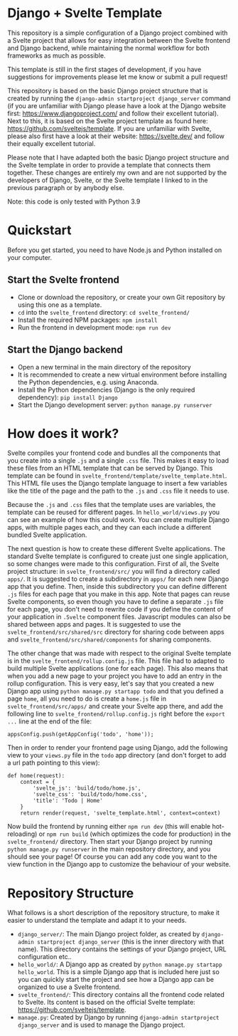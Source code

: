 # Django + Svelte Template

This repository is a simple configuration of a Django project combined with a Svelte project that allows for easy integration between the Svelte frontend and Django backend, while maintaining the normal workflow for both frameworks as much as possible.

This template is still in the first stages of development, if you have suggestions for improvements please let me know or submit a pull request!

This repository is based on the basic Django project structure that is created by running the `django-admin startproject django_server` command (if you are unfamiliar with Django please have a look at the Django website first: https://www.djangoproject.com/ and follow their excellent tutorial). Next to this, it is based on the Svelte project template as found here: https://github.com/sveltejs/template. If you are unfamiliar with Svelte, please also first have a look at their website: https://svelte.dev/ and follow their equally excellent tutorial.

Please note that I have adapted both the basic Django project structure and the Svelte template in order to provide a template that connects them together. These changes are entirely my own and are not supported by the developers of Django, Svelte, or the Svelte template I linked to in the previous paragraph or by anybody else.

Note: this code is only tested with Python 3.9

# Quickstart

Before you get started, you need to have Node.js and Python installed on your computer.

## Start the Svelte frontend

- Clone or download the repository, or create your own Git repository by using this one as a template.
- `cd` into the `svelte_frontend` directory: `cd svelte_frontend/`
- Install the required NPM packages: `npm install`
- Run the frontend in development mode: `npm run dev`

## Start the Django backend

- Open a new terminal in the main directory of the repository
- It is recommended to create a new virtual environment before installing the
Python dependencies, e.g. using Anaconda.
- Install the Python dependencies (Django is the only required dependency): `pip install Django`
- Start the Django development server: `python manage.py runserver`

# How does it work?

Svelte compiles your frontend code and bundles all the components that you create into a single `.js` and a single `.css` file. This makes it easy to load these files from an HTML template that can be served by Django. This template can be found in `svelte_frontend/template/svelte_template.html`. This HTML file uses the Django template language to insert a few variables like the title of the page and the path to the `.js` and `.css` file it needs to use.

Because the `.js` and `.css` files that the template uses are variables, the template can be reused for different pages. In `hello_world/views.py` you can see an example of how this could work. You can create multiple Django apps, with multiple pages each, and they can each include a different bundled Svelte application.

The next question is how to create these different Svelte applications. The standard Svelte template is configured to create just one single application, so some changes were made to this configuration. First of all, the Svelte project structure: in `svelte_frontend/src/` you will find a directory called `apps/`. It is suggested to create a subdirectory in `apps/` for each new Django app that you define. Then, inside this subdirectory you can define different `.js` files for each page that you make in this app. Note that pages can reuse Svelte components, so even though you have to define a separate `.js` file for each page, you don't need to rewrite code if you define the content of your application in `.Svelte` component files. Javascript modules can also be shared between apps and pages. It is suggested to use the `svelte_frontend/src/shared/src` directory for sharing code between apps and `svelte_frontend/src/shared/components` for sharing components.

The other change that was made with respect to the original Svelte template is in the `svelte_frontend/rollup.config.js` file. This file had to adapted to build multiple Svelte applications (one for each page). This also means that when you add a new page to your project you have to add an entry in the rollup configuration. This is very easy, let's say that you created a new Django app using `python manage.py startapp todo` and that you defined a page `home`, all you need to do is create a `home.js` file in `svelte_frontend/src/apps/` and create your Svelte app there, and add the following line to `svelte_frontend/rollup.config.js` right before the `export ...` line at the end of the file:

```
appsConfig.push(getAppConfig('todo', 'home'));
```

Then in order to render your frontend page using Django, add the following view to your `views.py` file in the `todo` app directory (and don't forget to add a url path pointing to this view):

```
def home(request):
    context = {
        'svelte_js': 'build/todo/home.js', 
        'svelte_css': 'build/todo/home.css', 
        'title': 'Todo | Home'
    }
    return render(request, 'svelte_template.html', context=context)
```

Now build the frontend by running either `npm run dev` (this will enable hot-reloading) or `npm run build` (which optimizes the code for production) in the `svelte_frontend/` directory. Then start your Django project by running `python manage.py runserver` in the main repository directory, and you should see your page! Of course you can add any code you want to the view function in the Django app to customize the behaviour of your website.

# Repository Structure

What follows is a short description of the repository structure, to make it easier to understand the template and adapt it to your needs.

- `django_server/`: The main Django project folder, as created by `django-admin startproject django_server` (this is the inner directory with that name). This directory contains the settings of your Django project, URL configuration etc..
- `hello_world/`: A Django app as created by `python manage.py startapp hello_world`. This is a simple Django app that is included here just so you can quickly start the project and see how a Django app can be organized to use a Svelte frontend.
- `svelte_frontend/`: This directory contains all the frontend code related to Svelte. Its content is based on the official Svelte template: https://github.com/sveltejs/template.
- `manage.py`: Created by Django by running `django-admin startproject django_server` and is used to manage the Django project.
